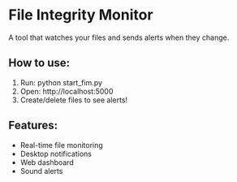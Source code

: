 # File Integrity Monitor

A tool that watches your files and sends alerts when they change.

## How to use:
1. Run: python start_fim.py
2. Open: http://localhost:5000
3. Create/delete files to see alerts!

## Features:
- Real-time file monitoring
- Desktop notifications
- Web dashboard
- Sound alerts
